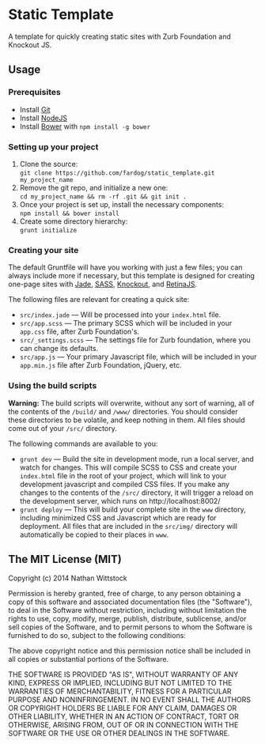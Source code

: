Static Template
===============

A template for quickly creating static sites with Zurb Foundation and Knockout JS.

Usage
-----

### Prerequisites

- Install [Git](http://git-scm.com/)
- Install [NodeJS](http://nodejs.org)
- Install [Bower](http://bower.io/) with `npm install -g bower`

### Setting up your project

1. Clone the source:  
`git clone https://github.com/fardog/static_template.git my_project_name`
2. Remove the git repo, and initialize a new one:  
`cd my_project_name && rm -rf .git && git init .`
3. Once your project is set up, install the necessary components:  
`npm install && bower install`
4. Create some directory hierarchy:  
`grunt initialize`

### Creating your site

The default Gruntfile will have you working with just a few files; you can always include more if necessary, but this template is designed for creating one-page sites with [Jade](http://jade-lang.com/), [SASS](http://sass-lang.com/), [Knockout](http://knockoutjs.com/), and [RetinaJS](http://retinajs.com/).

The following files are relevant for creating a quick site:

- `src/index.jade` — Will be processed into your `index.html` file.
- `src/app.scss` — The primary SCSS which will be included in your `app.css` file, after Zurb Foundation's.
- `src/_settings.scss` — The settings file for Zurb foundation, where you can change its defaults.
- `src/app.js` — Your primary Javascript file, which will be included in your `app.min.js` file after Zurb Foundation, jQuery, etc.

### Using the build scripts

**Warning:** The build scripts will overwrite, without any sort of warning, all of the contents of the `/build/` and `/www/` directories. You should consider these directories to be volatile, and keep nothing in them. All files should come out of your `/src/` directory.

The following commands are available to you:

- `grunt dev` — Build the site in development mode, run a local server, and watch for changes. This will compile SCSS to CSS and create your `index.html` file in the root of your project, which will link to your development javascript and compiled CSS files. If you make any changes to the contents of the `/src/` directory, it will trigger a reload on the development server, which runs on http://localhost:8002/
- `grunt deploy` — This will build your complete site in the `www` directory, including minimized CSS and Javascript which are ready for deployment. All files that are included in the `src/img/` directory will automatically be copied to their places in `www`.


The MIT License (MIT)
---------------------

Copyright (c) 2014 Nathan Wittstock

Permission is hereby granted, free of charge, to any person obtaining a copy of
this software and associated documentation files (the "Software"), to deal in
the Software without restriction, including without limitation the rights to
use, copy, modify, merge, publish, distribute, sublicense, and/or sell copies of
the Software, and to permit persons to whom the Software is furnished to do so,
subject to the following conditions:

The above copyright notice and this permission notice shall be included in all
copies or substantial portions of the Software.

THE SOFTWARE IS PROVIDED "AS IS", WITHOUT WARRANTY OF ANY KIND, EXPRESS OR
IMPLIED, INCLUDING BUT NOT LIMITED TO THE WARRANTIES OF MERCHANTABILITY, FITNESS
FOR A PARTICULAR PURPOSE AND NONINFRINGEMENT. IN NO EVENT SHALL THE AUTHORS OR
COPYRIGHT HOLDERS BE LIABLE FOR ANY CLAIM, DAMAGES OR OTHER LIABILITY, WHETHER
IN AN ACTION OF CONTRACT, TORT OR OTHERWISE, ARISING FROM, OUT OF OR IN
CONNECTION WITH THE SOFTWARE OR THE USE OR OTHER DEALINGS IN THE SOFTWARE.

